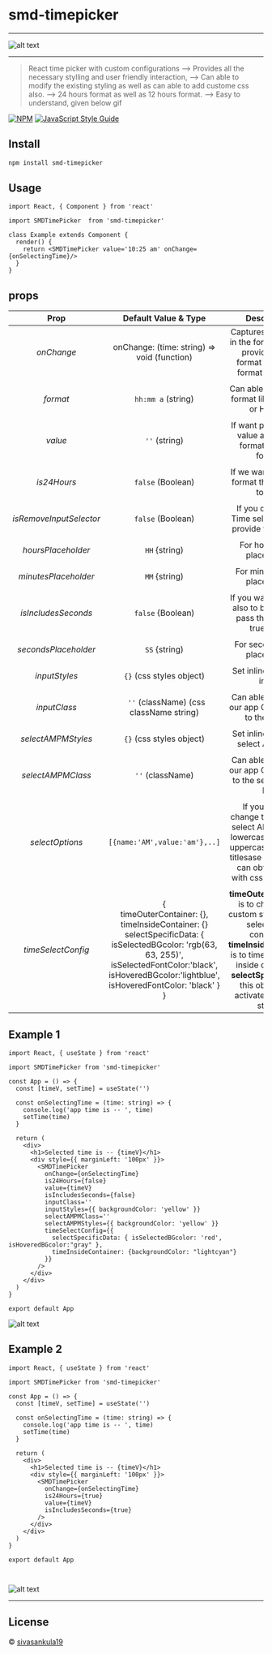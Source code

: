 # smd-timepicker


------------


![alt text](https://raw.githubusercontent.com/sivasankula19/smd-timepicker/master/src/Constants/smd-timepickergif.gif)


------------


> React time picker with custom configurations
> --> Provides all the necessary stylling and user friendly interaction,
> --> Can able to modify the existing styling as well as can able to add custome css also.
> --> 24 hours format as well as 12 hours format.
> --> Easy to understand, given below gif


[![NPM](https://img.shields.io/npm/v/smd-timepicker.svg)](https://www.npmjs.com/package/smd-timepicker) [![JavaScript Style Guide](https://img.shields.io/badge/code_style-standard-brightgreen.svg)](https://standardjs.com)

## Install

```bash
npm install smd-timepicker
```

## Usage

```tsx
import React, { Component } from 'react'

import SMDTimePicker  from 'smd-timepicker'

class Example extends Component {
  render() {
    return <SMDTimePicker value='10:25 am' onChange={onSelectingTime}/>
  }
}
```
## props

| Prop				  | Default Value & Type 				 | Description  |
| :------------: |:---------------:| :---------------:|
|    *onChange*   | onChange: (time: string) => void (function)| Captures the output in the  format of user provided prop format or default format (`hh:mm a`)|
|						|								|											|
| *format*   			|  `hh:mm a`  (string)     		 |   Can able to pass the format like hh:mm a or HH:mm  |
|						|									|											|
| 		*value* 	 | `''` (string)  				|   If want pass default value as `hh:mm a`  format or `HH:mm` format		 |
|						|									|											|
| 	*is24Hours*  	 | `false` (Boolean)       	 |   If we want **24** hours format then set this to true|
|						|												|											|
| 	*isRemoveInputSelector*  	 | `false` (Boolean)       	 |  If you don't want Time select options provide this as true |
|						|												|											|
| *hoursPlaceholder*  |  `HH` {string)        | For hours input  placeholder |
|						|												|											|
|*minutesPlaceholder*|  `MM` {string)      | For minutes input placeholder  |
|						|												|											|
| *isIncludesSeconds* |  `false` {Boolean)  		    | If you want seconds  also to be included pass this prop as true value   	 |
|						|												|											|
|*secondsPlaceholder*|  `SS` {string)          | For seconds input placeholder  |
|						|												|											|
|  *inputStyles*   |  `{}` (css styles object)| Set inline styles for input |
|						|												|											|
|   *inputClass*     | ` ''` (className) (css className string)      | Can able to provide our app CSS classes to the inputs |
|						|												|											|
|   *selectAMPMStyles*    |  `{}` (css styles object)| Set inline styles for select AM or PM|
|						|												|											|
|   *selectAMPMClass*    |  `''` (className)       | Can able to provide our app CSS classes to the select AM or PM|
|						|												|											|
|  *selectOptions*|`[{name:'AM',value:'am'},..]`| If you want to change the name of select AM or PM as lowercase values or uppercase values or titlesase values, You can obtain those with css styles also  	|
|						|												|											|
|  *timeSelectConfig* | {<br />timeOuterContainer: {},<br /> timeInsideContainer: {} <br /> selectSpecificData: {<br/> isSelectedBGcolor: 'rgb(63, 63, 255)',<br />isSelectedFontColor:'black',<br />isHoveredBGcolor:'lightblue',<br /> isHoveredFontColor: 'black' }</br> }  |  **timeOuterContainer** is to change the custom styles for the select input container,  **timeInsideContainer** is to time data value inside container  , **selectSpecificData** this object is to activated element styles 	|


## Example 1
```tsx
import React, { useState } from 'react'

import SMDTimePicker from 'smd-timepicker'

const App = () => {
  const [timeV, setTime] = useState('')

  const onSelectingTime = (time: string) => {
    console.log('app time is -- ', time)
    setTime(time)
  }

  return (
    <div>
      <h1>Selected time is -- {timeV}</h1>
      <div style={{ marginLeft: '100px' }}>
        <SMDTimePicker
          onChange={onSelectingTime}
          is24Hours={false}
		  value={timeV}
          isIncludesSeconds={false}
          inputClass=''
          inputStyles={{ backgroundColor: 'yellow' }}
          selectAMPMClass=''
          selectAMPMStyles={{ backgroundColor: 'yellow' }}
          timeSelectConfig={{
            selectSpecificData: { isSelectedBGcolor: 'red', isHoveredBGcolor:"gray" },
            timeInsideContainer: {backgroundColor: "lightcyan"}
          }}
        />
      </div>
    </div>
  )
}

export default App
````
![alt text](https://raw.githubusercontent.com/sivasankula19/smd-timepicker/master/src/Constants/smd-timepickergif.gif)

## Example 2

```tsx
import React, { useState } from 'react'

import SMDTimePicker from 'smd-timepicker'

const App = () => {
  const [timeV, setTime] = useState('')

  const onSelectingTime = (time: string) => {
    console.log('app time is -- ', time)
    setTime(time)
  }

  return (
    <div>
      <h1>Selected time is -- {timeV}</h1>
      <div style={{ marginLeft: '100px' }}>
        <SMDTimePicker
          onChange={onSelectingTime}
          is24Hours={true}
          value={timeV}
          isIncludesSeconds={true}
        />
      </div>
    </div>
  )
}

export default App



````




![alt text](https://raw.githubusercontent.com/sivasankula19/smd-timepicker/master/src/Constants/smd-timepickergif.gif)




------

## License

 © [sivasankula19](https://github.com/sivasankula19)


